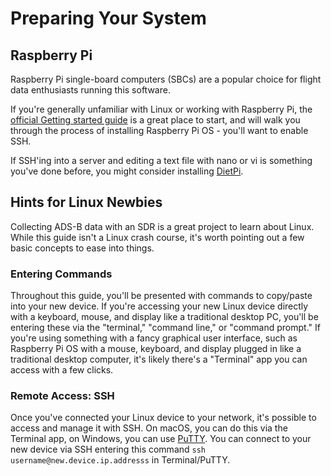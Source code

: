 # Preparing Your System

## Raspberry Pi

Raspberry Pi single-board computers (SBCs) are a popular choice for flight data enthusiasts running this software.

If you're generally unfamiliar with Linux or working with Raspberry Pi, the [official Getting started guide](https://www.raspberrypi.com/documentation/computers/getting-started.html) is a great place to start, and will walk you through the process of installing Raspberry Pi OS - you'll want to enable SSH.

If SSH'ing into a server and editing a text file with nano or vi is something you've done before, you might consider installing [DietPi](https://dietpi.com/docs/install/).

## Hints for Linux Newbies

Collecting ADS-B data with an SDR is a great project to learn about Linux. While this guide isn't a Linux crash course, it's worth pointing out a few basic concepts to ease into things.

### Entering Commands

Throughout this guide, you'll be presented with commands to copy/paste into your new device. If you're accessing your new Linux device directly with a keyboard, mouse, and display like a traditional desktop PC, you'll be entering these via the "terminal," "command line," or "command prompt." If you're using something with a fancy graphical user interface, such as Raspberry Pi OS with a mouse, keyboard, and display plugged in like a traditional desktop computer, it's likely there's a "Terminal" app you can access with a few clicks.

### Remote Access: SSH

Once you've connected your Linux device to your network, it's possible to access and manage it with SSH. On macOS, you can do this via the Terminal app, on Windows, you can use [PuTTY](https://www.putty.org/). You can connect to your new device via SSH entering this command `ssh username@new.device.ip.addresss` in Terminal/PuTTY.
